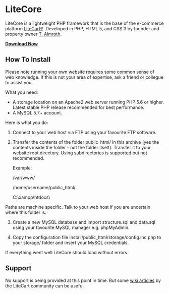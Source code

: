 # LiteCore

LiteCore is a lightweight PHP framework that is the base of the e-commerce platform [LiteCart®](http://www.litecart.net/). Developed in PHP, HTML 5, and CSS 3 by founder and property owner [T. Almroth](https://www.github.com/timint).

**[Download Now](https://github.com/litecart/litecore/archive/refs/heads/master.zip)**


## How To Install

Please note running your own website requires some common sense of web knowledge. If this is not your area of expertise, ask a friend or collegue to assist you.

What you need:

  * A storage location on an Apache2 web server running PHP 5.6 or higher. Latest stable PHP release recommended for best performance.
  * A MySQL 5.7+ account.

Here is what you do:

1. Connect to your web host via FTP using your favourite FTP software.

2. Transfer the contents of the folder public_html/ in this archive (yes the contents inside the folder - not the folder itself). Transfer it to your website root directory. Using subdirectories is supported but not recommended.

    Example:

    /var/www/

    /home/username/public_html/

    C:\xampp\htdocs\

Paths are machine specific. Talk to your web host if you are uncertain where this folder is.

3. Create a new MySQL database and import structure.sql and data.sql using your favourite MySQL manager e.g. phpMyAdmin.

4. Copy the configuration file install/public_html/storage/config.inc.php to your storage/ folder and insert your MySQL credentials.

If everything went well LiteCore should load without errors.


## Support

No support is being provided at this point in time. But some [wiki articles](https://wiki.litecart.net/introduction) by the LiteCart community can be useful.
